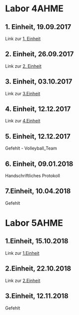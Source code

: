# Labor 4AHME

## 1. Einheit, 19.09.2017  
Link zur [1. Einheit](https://github.com/HTLMechatronics/m14-la1-sx/blob/strsem13/strsem13/strsem13_kw38.md)

## 2. Einheit, 26.09.2017  
Link zur [2. Einheit](https://github.com/HTLMechatronics/m14-la1-sx/blob/strsem13/strsem13/strsem13_kw39.md)  

## 3. Einheit, 03.10.2017
Link zur [3.Einheit](https://github.com/HTLMechatronics/m14-la1-sx/blob/strsem13/strsem13/strsem13_kw40.md)

## 4. Einheit, 12.12.2017
Link zur [4.Einheit](https://github.com/HTLMechatronics/m14-la1-sx/blob/strsem13/strsem13/strsem13_kw50.md)

## 5. Einheit, 12.12.2017
Gefehlt - Volleyball_Team  

## 6. Einheit, 09.01.2018
Handschriftliches Protokoll  

## 7.Einheit, 10.04.2018
Gefehlt

# Labor 5AHME
  
## 1.Einheit, 15.10.2018
Link zur [1.Einheit](https://github.com/HTLMechatronics/m14-la1-sx/blob/strsem13/strsem13/protokoll_g4_strsem13_2018-10-15.md)   
  
## 2.Einheit, 22.10.2018  
Link zur [2.Einheit]()  

## 3.Einheit, 12.11.2018  
Gefehlt  


